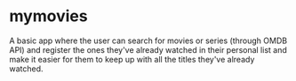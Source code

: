 # mymovies
A basic app where the user can search for movies or series (through OMDB API) and register the ones they've already watched in their personal list and make it easier for them to keep up with all the titles they've already watched.
